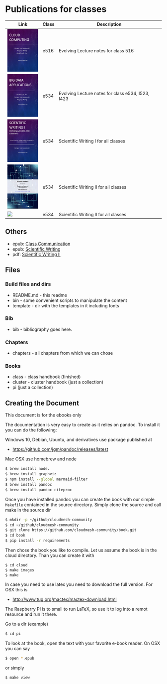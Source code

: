 # Publications for classes


Link |  Class | Description
|------ | ------ | -------------
[<img src="cloud/cover/cover.jpg" width="100px">](vonLaszewski-cloud.epub?raw=true)| e516 | Evolving Lecture notes for class 516
[<img src="big-data-applications/cover/cover.jpg" width="100px">](vonLaszewski-bigdata-application.epub?raw=true)| e534 | Evolving Lecture notes for class e534, I523, I423
[<img src="writing-1/cover/cover.jpg" width="100px">](vonLaszewski-writing-1.epub?raw=true)| e534 | Scientific Writing I for all classes
[<img src="latex/cover-latex.png" width="100px">](http://cyberaide.org/papers/vonLaszewski-latex.pdf)| e534 | Scientific Writing II for all classes
[<img src="communication/cover/cover.jpg" width="100px">](vonLaszewski-communication.epub?raw=true)| e534 | Scientific Writing II for all classes



## Others

* epub: [Class Communication](vonLaszewski-communicate.epub)
* epub: [Scientific Writing](vonLaszewski-writing-1.epub)
* pdf:  [Scientific Writing II](http://cyberaide.org/papers/vonLaszewski-latex.pdf)

## Files

### Build files and dirs

* README.md - this readme
* bin - some convenient scripts to manipulate the content
* template - dir with the templates in it including fonts


### Bib

* bib - bibliography goes here.

### Chapters

* chapters - all chapters from which we can chose

### Books

* class - class handbook (finished)
* cluster - cluster handbook (just a collection)
* pi (just a collection)


## Creating the Document

This document is for the ebooks only

The documentation is very easy to create as it relies on pandoc. To
install it you can do the following:

Windows 10, Debian, Ubuntu, and derivatives use package published at

* <https://github.com/jgm/pandoc/releases/latest>

Mac OSX use homebrew and node

```bash
$ brew install node.
$ brew install graphviz
$ npm install --global mermaid-filter
$ brew install pandoc
$ brew install pandoc-citeproc
```

Once you have installed pandoc you can create the book with our simple
`Makefile` contained in the source directory. Simply clone the source
and call make in the source dir

```bash
$ mkdir -p ~/github/cloudmesh-community
$ cd ~/github/cloudmesh-community
$ git clone https://github.com/cloudmesh-community/book.git
$ cd book
$ pip install -r requirements
```

Then chose the book you like to compile. Let us assume the book is in
the cloud directory. Than you can create it with

```
$ cd cloud
$ make images
$ make
```

In case you need to use latex you need to download the full
version. For OSX this is

* <http://www.tug.org/mactex/mactex-download.html>

The Raspberry PI is to small to run LaTeX, so use it to log into a
remot resource and run it there.


Go to a dir (example)

```bash
$ cd pi
```

To look at the book, open the text with your favorite e-book
reader. On OSX you can say

```bash
$ open *.epub
```

or simply

```bash
$ make view
```


